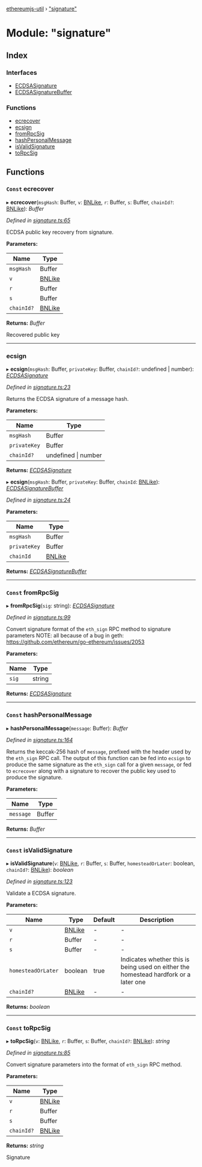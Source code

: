 [ethereumjs-util](../README.md) › ["signature"](_signature_.md)

# Module: "signature"

## Index

### Interfaces

* [ECDSASignature](../interfaces/_signature_.ecdsasignature.md)
* [ECDSASignatureBuffer](../interfaces/_signature_.ecdsasignaturebuffer.md)

### Functions

* [ecrecover](_signature_.md#const-ecrecover)
* [ecsign](_signature_.md#ecsign)
* [fromRpcSig](_signature_.md#const-fromrpcsig)
* [hashPersonalMessage](_signature_.md#const-hashpersonalmessage)
* [isValidSignature](_signature_.md#const-isvalidsignature)
* [toRpcSig](_signature_.md#const-torpcsig)

## Functions

### `Const` ecrecover

▸ **ecrecover**(`msgHash`: Buffer, `v`: [BNLike](_types_.md#bnlike), `r`: Buffer, `s`: Buffer, `chainId?`: [BNLike](_types_.md#bnlike)): *Buffer*

*Defined in [signature.ts:65](https://github.com/ethereumjs/ethereumjs-monorepo/blob/master/packages/util/src/signature.ts#L65)*

ECDSA public key recovery from signature.

**Parameters:**

Name | Type |
------ | ------ |
`msgHash` | Buffer |
`v` | [BNLike](_types_.md#bnlike) |
`r` | Buffer |
`s` | Buffer |
`chainId?` | [BNLike](_types_.md#bnlike) |

**Returns:** *Buffer*

Recovered public key

___

###  ecsign

▸ **ecsign**(`msgHash`: Buffer, `privateKey`: Buffer, `chainId?`: undefined | number): *[ECDSASignature](../interfaces/_signature_.ecdsasignature.md)*

*Defined in [signature.ts:23](https://github.com/ethereumjs/ethereumjs-monorepo/blob/master/packages/util/src/signature.ts#L23)*

Returns the ECDSA signature of a message hash.

**Parameters:**

Name | Type |
------ | ------ |
`msgHash` | Buffer |
`privateKey` | Buffer |
`chainId?` | undefined &#124; number |

**Returns:** *[ECDSASignature](../interfaces/_signature_.ecdsasignature.md)*

▸ **ecsign**(`msgHash`: Buffer, `privateKey`: Buffer, `chainId`: [BNLike](_types_.md#bnlike)): *[ECDSASignatureBuffer](../interfaces/_signature_.ecdsasignaturebuffer.md)*

*Defined in [signature.ts:24](https://github.com/ethereumjs/ethereumjs-monorepo/blob/master/packages/util/src/signature.ts#L24)*

**Parameters:**

Name | Type |
------ | ------ |
`msgHash` | Buffer |
`privateKey` | Buffer |
`chainId` | [BNLike](_types_.md#bnlike) |

**Returns:** *[ECDSASignatureBuffer](../interfaces/_signature_.ecdsasignaturebuffer.md)*

___

### `Const` fromRpcSig

▸ **fromRpcSig**(`sig`: string): *[ECDSASignature](../interfaces/_signature_.ecdsasignature.md)*

*Defined in [signature.ts:99](https://github.com/ethereumjs/ethereumjs-monorepo/blob/master/packages/util/src/signature.ts#L99)*

Convert signature format of the `eth_sign` RPC method to signature parameters
NOTE: all because of a bug in geth: https://github.com/ethereum/go-ethereum/issues/2053

**Parameters:**

Name | Type |
------ | ------ |
`sig` | string |

**Returns:** *[ECDSASignature](../interfaces/_signature_.ecdsasignature.md)*

___

### `Const` hashPersonalMessage

▸ **hashPersonalMessage**(`message`: Buffer): *Buffer*

*Defined in [signature.ts:164](https://github.com/ethereumjs/ethereumjs-monorepo/blob/master/packages/util/src/signature.ts#L164)*

Returns the keccak-256 hash of `message`, prefixed with the header used by the `eth_sign` RPC call.
The output of this function can be fed into `ecsign` to produce the same signature as the `eth_sign`
call for a given `message`, or fed to `ecrecover` along with a signature to recover the public key
used to produce the signature.

**Parameters:**

Name | Type |
------ | ------ |
`message` | Buffer |

**Returns:** *Buffer*

___

### `Const` isValidSignature

▸ **isValidSignature**(`v`: [BNLike](_types_.md#bnlike), `r`: Buffer, `s`: Buffer, `homesteadOrLater`: boolean, `chainId?`: [BNLike](_types_.md#bnlike)): *boolean*

*Defined in [signature.ts:123](https://github.com/ethereumjs/ethereumjs-monorepo/blob/master/packages/util/src/signature.ts#L123)*

Validate a ECDSA signature.

**Parameters:**

Name | Type | Default | Description |
------ | ------ | ------ | ------ |
`v` | [BNLike](_types_.md#bnlike) | - | - |
`r` | Buffer | - | - |
`s` | Buffer | - | - |
`homesteadOrLater` | boolean | true | Indicates whether this is being used on either the homestead hardfork or a later one  |
`chainId?` | [BNLike](_types_.md#bnlike) | - | - |

**Returns:** *boolean*

___

### `Const` toRpcSig

▸ **toRpcSig**(`v`: [BNLike](_types_.md#bnlike), `r`: Buffer, `s`: Buffer, `chainId?`: [BNLike](_types_.md#bnlike)): *string*

*Defined in [signature.ts:85](https://github.com/ethereumjs/ethereumjs-monorepo/blob/master/packages/util/src/signature.ts#L85)*

Convert signature parameters into the format of `eth_sign` RPC method.

**Parameters:**

Name | Type |
------ | ------ |
`v` | [BNLike](_types_.md#bnlike) |
`r` | Buffer |
`s` | Buffer |
`chainId?` | [BNLike](_types_.md#bnlike) |

**Returns:** *string*

Signature
